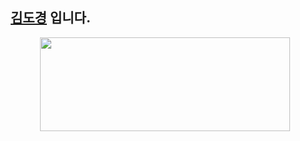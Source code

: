 ##  [**김도경**](https://www.rallit.com/resumes/257511@dokyungkim9919/%EA%B9%80%EB%8F%84%EA%B2%BD) 입니다.
<p align="center"><img
    src="https://render.gitanimals.org/lines/rudeh2926?pet-id=589961688038175360"
    width="400"
    height="150"
  />
